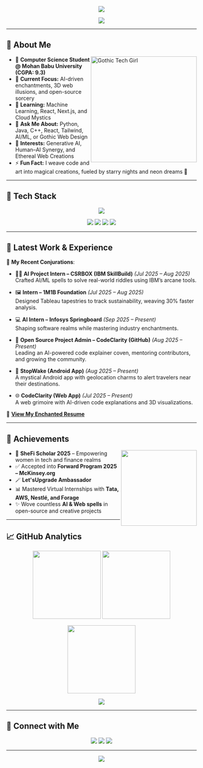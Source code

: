 <!-- Banner -->
<p align="center">
  <img src="https://capsule-render.vercel.app/api?type=rect&color=gradient&customColorList=0,2,4,6&height=200&section=header&text=Sushma%20Damacharla&fontSize=60&font=Playfair+Display&fontColor=fff&animation=fadeIn&stroke=000&strokeWidth=2" />
</p>

<!-- Intro Typing -->
<p align="center">
  <a href="https://github.com/Sushma-1706">
    <img src="https://readme-typing-svg.herokuapp.com?font=Cinzel&size=28&color=FF1493&center=true&vCenter=true&width=650&lines=Welcome+to+My+Digital+Realm+%F0%9F%96%A4;AI+Sorceress+%26+Web+Alchemist;Crafting+Code+with+Gothic+Flair;Open+Source+Enchanter;Dreaming+in+Neon+%26+Pastels+✨" />
  </a>
</p>

---

## 🌙 About Me  

<img align="right" alt="Gothic Tech Girl" width="280" src="https://media.giphy.com/media/3o7TKz0z1n8Y8qZ2k0/giphy.gif" />

- 🖤 **Computer Science Student @ Mohan Babu University (CGPA: 9.3)**  
- 🔮 **Current Focus:** AI-driven enchantments, 3D web illusions, and open-source sorcery  
- 🌸 **Learning:** Machine Learning, React, Next.js, and Cloud Mystics  
- 💬 **Ask Me About:** Python, Java, C++, React, Tailwind, AI/ML, or Gothic Web Design  
- 🎀 **Interests:** Generative AI, Human–AI Synergy, and Ethereal Web Creations  
- ⚡️ **Fun Fact:** I weave code and art into magical creations, fueled by starry nights and neon dreams 🌌  

---

## 💾 Tech Stack  

<p align="center">
  <img src="https://skillicons.dev/icons?i=python,java,cpp,js,html,css,react,tailwind,fastapi,nodejs,docker,git,vercel,figma&theme=dark" />
</p>

<!-- Custom Tech Badges -->
<p align="center">
  <img src="https://img.shields.io/badge/Python-663399?style=for-the-badge&logo=python&logoColor=FFD1DC" />
  <img src="https://img.shields.io/badge/React-20232A?style=for-the-badge&logo=react&logoColor=00FFFF" />
  <img src="https://img.shields.io/badge/Tailwind-0F172A?style=for-the-badge&logo=tailwindcss&logoColor=FF69B4" />
  <img src="https://img.shields.io/badge/Docker-000000?style=for-the-badge&logo=docker&logoColor=00CED1" />
</p>

---

## 🌌 Latest Work & Experience  

📌 **My Recent Conjurations**:  

- 🧙‍♀️ **AI Project Intern – CSRBOX (IBM SkillBuild)** *(Jul 2025 – Aug 2025)*  
  Crafted AI/ML spells to solve real-world riddles using IBM’s arcane tools.  

- 🖼️ **Intern – 1M1B Foundation** *(Jul 2025 – Aug 2025)*  
  Designed Tableau tapestries to track sustainability, weaving 30% faster analysis.  

- 💻 **AI Intern – Infosys Springboard** *(Sep 2025 – Present)*  
  Shaping software realms while mastering industry enchantments.  

- 🌟 **Open Source Project Admin – CodeClarity (GitHub)** *(Aug 2025 – Present)*  
  Leading an AI-powered code explainer coven, mentoring contributors, and growing the community.  

- 📱 **StopWake (Android App)** *(Aug 2025 – Present)*  
  A mystical Android app with geolocation charms to alert travelers near their destinations.  

- 🌐 **CodeClarity (Web App)** *(Jul 2025 – Present)*  
  A web grimoire with AI-driven code explanations and 3D visualizations.  

📜 **[View My Enchanted Resume](https://drive.google.com/file/d/1Bv0OIZWNagg9uA36L16OCcfxE9VpljSE/view?usp=drive_link)**  

---

## 🏰 Achievements  

<p align="center">
  <img src="https://media.giphy.com/media/ZvXw0XzicW3jO/giphy.gif" width="200" align="right"/>
</p>

- 🌹 **SheFi Scholar 2025** – Empowering women in tech and finance realms  
- ✅ Accepted into **Forward Program 2025 – McKinsey.org**  
- 🪄 **Let'sUpgrade Ambassador**  
- 📊 Mastered Virtual Internships with **Tata, AWS, Nestlé, and Forage**  
- ✨ Wove countless **AI & Web spells** in open-source and creative projects  

---

## 📈 GitHub Analytics  

<p align="center">
  <img src="https://github-readme-stats.vercel.app/api?username=Sushma-1706&show_icons=true&theme=dracula&bg_color=0F172A&title_color=FF69B4&icon_color=00CED1&text_color=FFD1DC" height="180" />
  <img src="https://github-readme-stats.vercel.app/api/top-langs/?username=Sushma-1706&layout=compact&theme=dracula&bg_color=0F172A&title_color=FF69B4&text_color=FFD1DC" height="180" />
</p>

<p align="center">
  <img src="https://streak-stats.demolab.com?user=Sushma-1706&theme=dracula&hide_border=true&background=0F172A&stroke=FF69B4&ring=00CED1&fire=FF69B4&currStreakLabel=FF69B4" height="180" />
</p>

<p align="center">
  <img src="https://github-profile-trophy.vercel.app/?username=Sushma-1706&theme=dracula&no-frame=true&row=1&column=6&title_color=FF69B4&text_color=FFD1DC" />
</p>

---

## 🌹 Connect with Me  

<p align="center">
  <a href="mailto:damacharlasushma@gmail.com"><img src="https://img.shields.io/badge/Email-1C2526?style=for-the-badge&logo=gmail&logoColor=FF69B4"/></a>
  <a href="https://www.linkedin.com/in/sushma-damacharla"><img src="https://img.shields.io/badge/LinkedIn-0F172A?style=for-the-badge&logo=linkedin&logoColor=00CED1"/></a>
  <a href="https://sushma-1706.github.io"><img src="https://img.shields.io/badge/Portfolio-1C2526?style=for-the-badge&logo=vercel&logoColor=FFD1DC"/></a>
</p>

---

<!-- Footer -->
<p align="center">
  <img src="https://capsule-render.vercel.app/api?type=rect&color=gradient&customColorList=0,2,4,6&height=120&section=footer&text=Code+with+Love+%26+Magic+%F0%9F%92%95&fontSize=30&font=Playfair+Display&fontColor=FFD1DC&animation=fadeIn&stroke=000&strokeWidth=2" />
</p>
